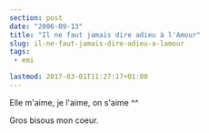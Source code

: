 ```yaml
---
section: post
date: "2006-09-13"
title: "Il ne faut jamais dire adieu à l'Amour"
slug: il-ne-faut-jamais-dire-adieu-a-lamour
tags:
 - emi

lastmod: 2017-03-01T11:27:17+01:00
---
```


Elle m'aime, je l'aime, on s'aime ^^

Gros bisous mon coeur.
